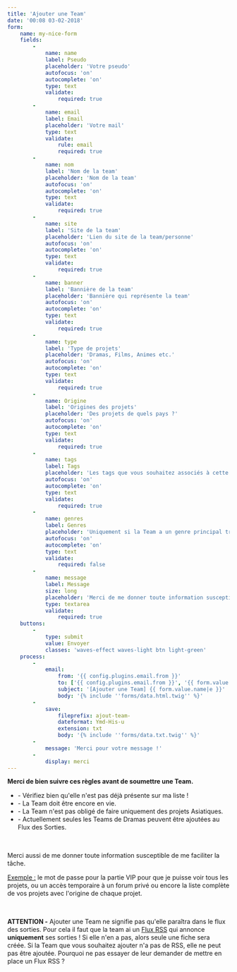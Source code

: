 ```yaml
---
title: 'Ajouter une Team'
date: '00:08 03-02-2018'
form:
    name: my-nice-form
    fields:
        -
            name: name
            label: Pseudo
            placeholder: 'Votre pseudo'
            autofocus: 'on'
            autocomplete: 'on'
            type: text
            validate:
                required: true
        -
            name: email
            label: Email
            placeholder: 'Votre mail'
            type: text
            validate:
                rule: email
                required: true
        -
            name: nom
            label: 'Nom de la team'
            placeholder: 'Nom de la team'
            autofocus: 'on'
            autocomplete: 'on'
            type: text
            validate:
                required: true
        -
            name: site
            label: 'Site de la team'
            placeholder: 'Lien du site de la team/personne'
            autofocus: 'on'
            autocomplete: 'on'
            type: text
            validate:
                required: true
        -
            name: banner
            label: 'Bannière de la team'
            placeholder: 'Bannière qui représente la team'
            autofocus: 'on'
            autocomplete: 'on'
            type: text
            validate:
                required: true
        -
            name: type
            label: 'Type de projets'
            placeholder: 'Dramas, Films, Animes etc.'
            autofocus: 'on'
            autocomplete: 'on'
            type: text
            validate:
                required: true
        -
            name: Origine
            label: 'Origines des projets'
            placeholder: 'Des projets de quels pays ?'
            autofocus: 'on'
            autocomplete: 'on'
            type: text
            validate:
                required: true
        -
            name: tags
            label: Tags
            placeholder: 'Les tags que vous souhaitez associés à cette Team. Obligatoire : Hardsub ou Softsub ou les 2'
            autofocus: 'on'
            autocomplete: 'on'
            type: text
            validate:
                required: true
        -
            name: genres
            label: Genres
            placeholder: 'Uniquement si la Team a un genre principal très précis (exemple: horreur, yaoi etc.)'
            autofocus: 'on'
            autocomplete: 'on'
            type: text
            validate:
                required: false
        -
            name: message
            label: Message
            size: long
            placeholder: 'Merci de me donner toute information susceptible de me facilité la tâche, le mot de passe pour la partie VIP etc.'
            type: textarea
            validate:
                required: true
    buttons:
        -
            type: submit
            value: Envoyer
            classes: 'waves-effect waves-light btn light-green'
    process:
        -
            email:
                from: '{{ config.plugins.email.from }}'
                to: ['{{ config.plugins.email.from }}', '{{ form.value.email }}']
                subject: '[Ajouter une Team] {{ form.value.name|e }}'
                body: '{% include ''forms/data.html.twig'' %}'
        -
            save:
                fileprefix: ajout-team-
                dateformat: Ymd-His-u
                extension: txt
                body: '{% include ''forms/data.txt.twig'' %}'
        -
            message: 'Merci pour votre message !'
        -
            display: merci
---
```


<div class="card red lighten-4">
  <div class="card-content" style="line-height: 18px;">
 <b> Merci de bien suivre ces règles avant de soumettre une Team.</b>
<ul>
   <li> - Vérifiez bien qu'elle n'est pas déjà présente sur ma liste !</li>
   <li> - La Team doit être encore en vie.</li>
   <li> - La Team n'est pas obligé de faire uniquement des projets Asiatiques.</li>
   <li> - Actuellement seules les Teams de Dramas peuvent être ajoutées au Flux des Sorties.</li>
</ul>

  <br><p>Merci aussi de me donner toute information susceptible de me faciliter la tâche. </p>   
<p>  <u>Exemple :</u> le mot de passe pour la partie VIP pour que je puisse voir tous les projets, ou un accès temporaire à un forum privé ou encore la liste complète de vos projets avec l'origine de chaque projet.</p>

<br><p><b>ATTENTION -</b> Ajouter une Team ne signifie pas qu'elle paraîtra dans le flux des sorties. Pour cela il faut que la team ai un <u>Flux RSS</u> qui annonce <b>uniquement</b> ses sorties ! Si elle n'en a pas, alors seule une fiche sera créée. Si la Team que vous souhaitez ajouter n'a pas de RSS, elle ne peut pas être ajoutée. Pourquoi ne pas essayer de leur demander de mettre en place un Flux RSS ? 
    
</p>
  </div>